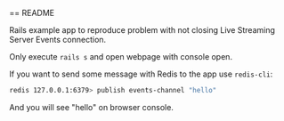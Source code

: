 == README

Rails example app to reproduce problem with not closing Live Streaming Server Events connection.

Only execute `rails s` and open webpage with console open.

If you want to send some message with Redis to the app use `redis-cli`:

```sh
redis 127.0.0.1:6379> publish events-channel "hello"
```

And you will see "hello" on browser console.
